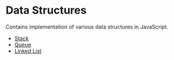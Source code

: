 # Data Structures
Contains implementation of various data structures in JavaScript.

- [Stack](https://github.com/usafder/data-structures/tree/main/src/stack)
- [Queue](https://github.com/usafder/data-structures/tree/main/src/queue)
- [Linked List](https://github.com/usafder/data-structures/tree/main/src/linked-list)
